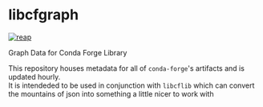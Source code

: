 # libcfgraph
[![reap](https://circleci.com/gh/regro/libcfgraph.svg?style=svg)](https://circleci.com/gh/regro/libcfgraph)

Graph Data for Conda Forge Library

This repository houses metadata for all of `conda-forge`'s artifacts and is updated hourly.  
It is intendeded to be used in conjunction with `libcflib` which can convert the mountains 
of json into something a little nicer to work with
